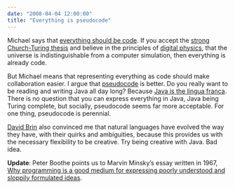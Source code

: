 ```yaml
---
date: "2008-04-04 12:00:00"
title: "Everything is pseudocode"
---
```




Michael says that [everything should be code](http://michaelnielsen.org/blog/everything-should-be-code/). If you accept the [strong Church-Turing thesis](https://en.wikipedia.org/wiki/Church-Turing) and believe in the principles of [digital physics](https://en.wikipedia.org/wiki/Digital_physics), that the universe is indistinguishable from a computer simulation, then everything is already code.

But Michael means that representing everything as code should make collaboration easier. I argue that [pseudocode](https://en.wikipedia.org/wiki/Pseudocode) is better. Do you really want to be reading and writing Java all day long? Because [Java is the lingua franca](http://cafe.elharo.com/blogroll/java-as-lingua-franca/). There is no question that you can express everything in Java, Java being Turing complete, but socially, pseudocode seems far more acceptable. For one thing, pseudocode is perennial.

[David Brin](https://en.wikipedia.org/wiki/David_Brin) also convinced me that natural languages have evolved the way they have, with their quirks and ambiguities, because this provides us with the necessary flexibility to be creative. Try being creative with Java. Bad idea.

__Update__: Peter Boothe points us to Marvin Minsky&rsquo;s essay written in 1967, [Why programming is a good medium for expressing poorly understood and sloppily formulated ideas](http://rafael_es_son.typepad.com/metainformaciones/files/minsky_essay_1967.pdf).

